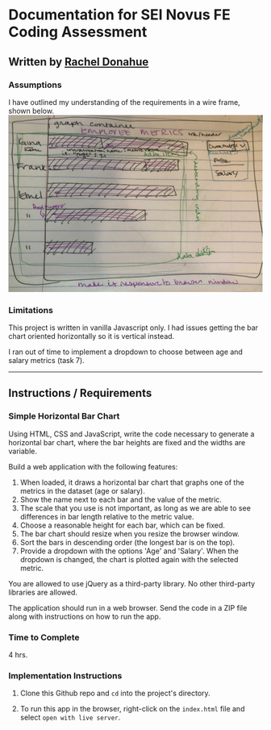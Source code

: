 # Documentation for SEI Novus FE Coding Assessment

## Written by [Rachel Donahue](https://www.linkedin.com/in/rachelmdonahue/)

### Assumptions

I have outlined my understanding of the requirements in a wire frame, shown below.
![Wireframe planning for app](./wireframe.png)

### Limitations

This project is written in vanilla Javascript only.  I had issues getting the bar chart oriented horizontally so it is vertical instead.

I ran out of time to implement a dropdown to choose between age and salary metrics (task 7).

---

## Instructions / Requirements

### Simple Horizontal Bar Chart

Using HTML, CSS and JavaScript, write the code necessary to generate a horizontal bar chart, where the bar heights are fixed and the widths are variable.

Build a web application with the following features:

1. When loaded, it draws a horizontal bar chart that graphs one of the metrics in the dataset (age or salary).
2. Show the name next to each bar and the value of the metric.
3. The scale that you use is not important, as long as we are able to see differences in bar length relative to the metric value.
4. Choose a reasonable height for each bar, which can be fixed.
5. The bar chart should resize when you resize the browser window.
6. Sort the bars in descending order (the longest bar is on the top).
7. Provide a dropdown with the options 'Age' and 'Salary'. When the dropdown is changed, the chart is plotted again with the selected metric.

You are allowed to use jQuery as a third-party library. No other third-party libraries are allowed.

The application should run in a web browser. Send the code in a ZIP file along with instructions on how to run the app.

### Time to Complete

4 hrs.

### Implementation Instructions

1. Clone this Github repo and `cd` into the project's directory.

1. To run this app in the browser, right-click on the `index.html` file and select `open with live server`.
